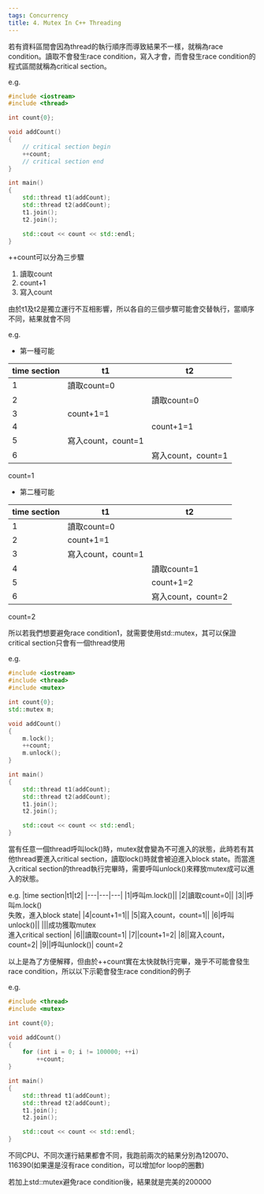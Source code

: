 ```yaml
---
tags: Concurrency
title: 4. Mutex In C++ Threading
---
```


若有資料區間會因為thread的執行順序而導致結果不一樣，就稱為race condition。讀取不會發生race condition，寫入才會，而會發生race condition的程式區間就稱為critical section。

e.g.
```cpp
#include <iostream>
#include <thread>

int count{0};

void addCount()
{
    // critical section begin
	++count;
    // critical section end
}

int main()
{
	std::thread t1(addCount);
	std::thread t2(addCount);
	t1.join();
	t2.join();

	std::cout << count << std::endl;
}
```

++count可以分為三步驟
1. 讀取count
2. count+1
3. 寫入count

由於t1及t2是獨立運行不互相影響，所以各自的三個步驟可能會交替執行，當順序不同，結果就會不同

e.g.
- 第一種可能

|time section|t1|t2|
|---|---|---|
|1|讀取count=0||
|2||讀取count=0|
|3|count+1=1||
|4||count+1=1|
|5|寫入count，count=1||
|6||寫入count，count=1|
count=1

- 第二種可能

|time section|t1|t2|
|---|---|---|
|1|讀取count=0||
|2|count+1=1||
|3|寫入count，count=1||
|4||讀取count=1|
|5||count+1=2|
|6||寫入count，count=2|
count=2

所以若我們想要避免race condition1，就需要使用std::mutex，其可以保證critical section只會有一個thread使用

e.g.
```cpp
#include <iostream>
#include <thread>
#include <mutex>

int count{0};
std::mutex m;

void addCount()
{
	m.lock();
	++count;
	m.unlock();
}

int main()
{
	std::thread t1(addCount);
	std::thread t2(addCount);
	t1.join();
	t2.join();

	std::cout << count << std::endl;
}
```

當有任意一個thread呼叫lock()時，mutex就會變為不可進入的狀態，此時若有其他thread要進入critical section，讀取lock()時就會被迫進入block state。而當進入critical section的thread執行完畢時，需要呼叫unlock()來釋放mutex成可以進入的狀態。

e.g.
|time section|t1|t2|
|---|---|---|
|1|呼叫m.lock()||
|2|讀取count=0||
|3||呼叫m.lock()</br>失敗，進入block state|
|4|count+1=1||
|5|寫入count，count=1||
|6|呼叫unlock()||
|||成功獲取mutex</br>進入critical section|
|6||讀取count=1|
|7||count+1=2|
|8||寫入count，count=2|
|9||呼叫unlock()|
count=2

以上是為了方便解釋，但由於++count實在太快就執行完畢，幾乎不可能會發生race condition，所以以下示範會發生race condition的例子

e.g.
```cpp
#include <thread>
#include <mutex>

int count{0};

void addCount()
{
	for (int i = 0; i != 100000; ++i)
		++count;
}

int main()
{
	std::thread t1(addCount);
	std::thread t2(addCount);
	t1.join();
	t2.join();

	std::cout << count << std::endl;
}
```

不同CPU、不同次運行結果都會不同，我跑前兩次的結果分別為120070、116390(如果還是沒有race condition，可以增加for loop的圈數)

若加上std::mutex避免race condition後，結果就是完美的200000